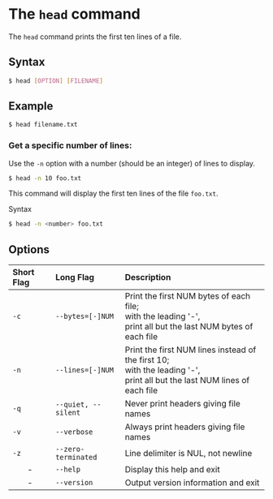 # The `head` command
The `head` command prints the first ten lines of a file.

## Syntax
```bash
$ head [OPTION] [FILENAME]
```

## Example
```bash
$ head filename.txt
```

### Get a specific number of lines:
Use the `-n` option with a number (should be an integer) of lines to display.
```bash
$ head -n 10 foo.txt
```
This command will display the first ten lines of the file `foo.txt`.

Syntax
```bash
$ head -n <number> foo.txt
```

## Options
|**Short Flag**|**Long Flag**|**Description**|
|:-|:-|:-|
|`-c`|`--bytes=[-]NUM`|Print the first NUM bytes of each file; <br>with the leading '-', <br>print all but the last NUM bytes of each file|
|`-n`|`--lines=[-]NUM`|Print the first NUM lines instead of the first 10;<br> with the leading '-', <br>print all but the last NUM lines of each file|
|`-q`|`--quiet, --silent`|Never print headers giving file names|
|`-v`|`--verbose`|Always print headers giving file names|
|`-z`|`--zero-terminated`|Line delimiter is NUL, not newline|
|<center>-</center>|`--help`| Display this help and exit|
|<center>-</center>|`--version`|Output version information and exit|
